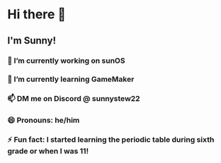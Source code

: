 # Hi there 👋

## I'm Sunny!

### 🔭 I’m currently working on sunOS
### 🌱 I’m currently learning GameMaker
### 📫 DM me on Discord @ sunnystew22
### 😄 Pronouns: he/him
### ⚡ Fun fact: I started learning the periodic table during sixth grade or when I was 11!
